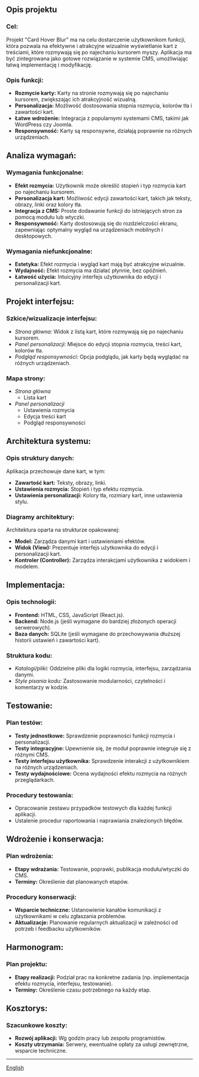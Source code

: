 ## Opis projektu

### Cel:

Projekt "Card Hover Blur" ma na celu dostarczenie użytkownikom funkcji, która pozwala na efektywne i atrakcyjne wizualnie wyświetlanie kart z treściami, które rozmywają się po najechaniu kursorem myszy. Aplikacja ma być zintegrowana jako gotowe rozwiązanie w systemie CMS, umożliwiając łatwą implementację i modyfikację.

### Opis funkcji:

- **Rozmycie karty:** Karty na stronie rozmywają się po najechaniu kursorem, zwiększając ich atrakcyjność wizualną.
- **Personalizacja:** Możliwość dostosowania stopnia rozmycia, kolorów tła i zawartości kart.
- **Łatwe wdrożenie:** Integracja z popularnymi systemami CMS, takimi jak WordPress czy Joomla.
- **Responsywność:** Karty są responsywne, działają poprawnie na różnych urządzeniach.

## Analiza wymagań:

### Wymagania funkcjonalne:

- **Efekt rozmycia:** Użytkownik może określić stopień i typ rozmycia kart po najechaniu kursorem.
- **Personalizacja kart:** Możliwość edycji zawartości kart, takich jak teksty, obrazy, linki oraz kolory tła.
- **Integracja z CMS:** Proste dodawanie funkcji do istniejących stron za pomocą modułu lub wtyczki.
- **Responsywność:** Karty dostosowują się do rozdzielczości ekranu, zapewniając optymalny wygląd na urządzeniach mobilnych i desktopowych.

### Wymagania niefunkcjonalne:

- **Estetyka:** Efekt rozmycia i wygląd kart mają być atrakcyjne wizualnie.
- **Wydajność:** Efekt rozmycia ma działać płynnie, bez opóźnień.
- **Łatwość użycia:** Intuicyjny interfejs użytkownika do edycji i personalizacji kart.

## Projekt interfejsu:

### Szkice/wizualizacje interfejsu:

- _Strona główna:_ Widok z listą kart, które rozmywają się po najechaniu kursorem.
- _Panel personalizacji:_ Miejsce do edycji stopnia rozmycia, treści kart, kolorów tła.
- _Podgląd responsywności:_ Opcja podglądu, jak karty będą wyglądać na różnych urządzeniach.

### Mapa strony:

- _Strona główna_
  - Lista kart
- _Panel personalizacji_
  - Ustawienia rozmycia
  - Edycja treści kart
  - Podgląd responsywności

## Architektura systemu:

### Opis struktury danych:

Aplikacja przechowuje dane kart, w tym:

- **Zawartość kart:** Teksty, obrazy, linki.
- **Ustawienia rozmycia:** Stopień i typ efektu rozmycia.
- **Ustawienia personalizacji:** Kolory tła, rozmiary kart, inne ustawienia stylu.

### Diagramy architektury:

Architektura oparta na strukturze opakowanej:

- **Model:** Zarządza danymi kart i ustawieniami efektów.
- **Widok (View):** Prezentuje interfejs użytkownika do edycji i personalizacji kart.
- **Kontroler (Controller):** Zarządza interakcjami użytkownika z widokiem i modelem.

## Implementacja:

### Opis technologii:

- **Frontend:** HTML, CSS, JavaScript (React.js).
- **Backend:** Node.js (jeśli wymagane do bardziej złożonych operacji serwerowych).
- **Baza danych:** SQLite (jeśli wymagane do przechowywania dłuższej historii ustawień i zawartości kart).

### Struktura kodu:

- _Katalogi/pliki:_ Oddzielne pliki dla logiki rozmycia, interfejsu, zarządzania danymi.
- _Style pisania kodu:_ Zastosowanie modularności, czytelności i komentarzy w kodzie.

## Testowanie:

### Plan testów:

- **Testy jednostkowe:** Sprawdzenie poprawności funkcji rozmycia i personalizacji.
- **Testy integracyjne:** Upewnienie się, że moduł poprawnie integruje się z różnymi CMS.
- **Testy interfejsu użytkownika:** Sprawdzenie interakcji z użytkownikiem na różnych urządzeniach.
- **Testy wydajnościowe:** Ocena wydajności efektu rozmycia na różnych przeglądarkach.

### Procedury testowania:

- Opracowanie zestawu przypadków testowych dla każdej funkcji aplikacji.
- Ustalenie procedur raportowania i naprawiania znalezionych błędów.

## Wdrożenie i konserwacja:

### Plan wdrożenia:

- **Etapy wdrażania:** Testowanie, poprawki, publikacja modułu/wtyczki do CMS.
- **Terminy:** Określenie dat planowanych etapów.

### Procedury konserwacji:

- **Wsparcie techniczne:** Ustanowienie kanałów komunikacji z użytkownikami w celu zgłaszania problemów.
- **Aktualizacje:** Planowanie regularnych aktualizacji w zależności od potrzeb i feedbacku użytkowników.

## Harmonogram:

### Plan projektu:

- **Etapy realizacji:** Podział prac na konkretne zadania (np. implementacja efektu rozmycia, interfejsu, testowanie).
- **Terminy:** Określenie czasu potrzebnego na każdy etap.

## Kosztorys:

### Szacunkowe koszty:

- **Rozwój aplikacji:** Wg godzin pracy lub zespołu programistów.
- **Koszty utrzymania:** Serwery, ewentualne opłaty za usługi zewnętrzne, wsparcie techniczne.

---

[English](/README.md)
